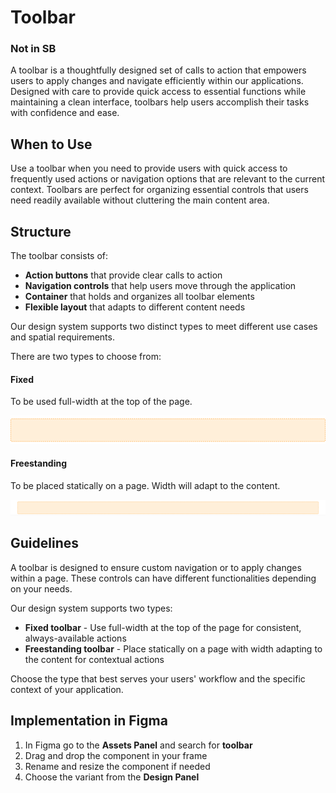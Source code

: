 # Toolbar

### Not in SB

A toolbar is a thoughtfully designed set of calls to action that empowers users to apply changes and navigate efficiently within our applications. Designed with care to provide quick access to essential functions while maintaining a clean interface, toolbars help users accomplish their tasks with confidence and ease.

## When to Use

Use a toolbar when you need to provide users with quick access to frequently used actions or navigation options that are relevant to the current context. Toolbars are perfect for organizing essential controls that users need readily available without cluttering the main content area.

## Structure

The toolbar consists of:

- **Action buttons** that provide clear calls to action
- **Navigation controls** that help users move through the application
- **Container** that holds and organizes all toolbar elements
- **Flexible layout** that adapts to different content needs

Our design system supports two distinct types to meet different use cases and spatial requirements.

There are two types to choose from:

#### Fixed

To be used full-width at the top of the page.

![toolbar-fixed](../assets/toolbar-fixed.jpg)

#### Freestanding

To be placed statically on a page. Width will adapt to the content.

![toolbar-free](../assets/toolbar-free.jpg)

## Guidelines

A toolbar is designed to ensure custom navigation or to apply changes within a page. These controls can have different functionalities depending on your needs.

Our design system supports two types:

- **Fixed toolbar** - Use full-width at the top of the page for consistent, always-available actions
- **Freestanding toolbar** - Place statically on a page with width adapting to the content for contextual actions

Choose the type that best serves your users' workflow and the specific context of your application.

## Implementation in Figma

1. In Figma go to the **Assets Panel** and search for **toolbar**
2. Drag and drop the component in your frame
3. Rename and resize the component if needed
4. Choose the variant from the **Design Panel**
